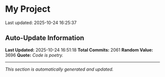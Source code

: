 # My Project


Last updated: 2025-10-24 16:25:37




















































































































































































































































































































































































































































































































































































































































































































































































































































































































































































































































































































































































































































































































































































































































































































































































































































































































































































































































































































































































































































































































































































































































































































































































































































































































































## Auto-Update Information

**Last Updated:** 2025-10-24 16:51:18
**Total Commits:** 2061
**Random Value:** 3696
**Quote:** _Code is poetry._

---
_This section is automatically generated and updated._